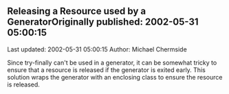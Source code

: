 ## Releasing a Resource used by a GeneratorOriginally published: 2002-05-31 05:00:15 
Last updated: 2002-05-31 05:00:15 
Author: Michael Chermside 
 
Since try-finally can't be used in a generator, it can be somewhat tricky to ensure that a resource is released if the generator is exited early. This solution wraps the generator with an enclosing class to ensure the resource is released.